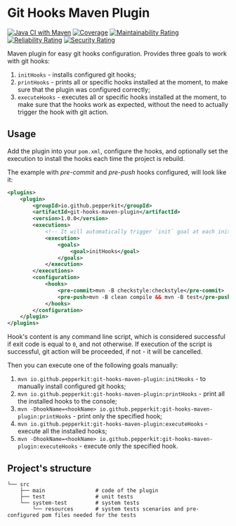 # Git Hooks Maven Plugin
[![Java CI with Maven](https://github.com/pepperkit/git-hooks-maven-plugin/actions/workflows/maven.yml/badge.svg?branch=master)](https://github.com/pepperkit/git-hooks-maven-plugin/actions/workflows/maven.yml)
[![Coverage](https://sonarcloud.io/api/project_badges/measure?project=pepperkit_git-hooks-maven-plugin&metric=coverage)](https://sonarcloud.io/dashboard?id=pepperkit_git-hooks-maven-plugin)
[![Maintainability Rating](https://sonarcloud.io/api/project_badges/measure?project=pepperkit_git-hooks-maven-plugin&metric=sqale_rating)](https://sonarcloud.io/dashboard?id=pepperkit_git-hooks-maven-plugin)
[![Reliability Rating](https://sonarcloud.io/api/project_badges/measure?project=pepperkit_git-hooks-maven-plugin&metric=reliability_rating)](https://sonarcloud.io/dashboard?id=pepperkit_git-hooks-maven-plugin)
[![Security Rating](https://sonarcloud.io/api/project_badges/measure?project=pepperkit_git-hooks-maven-plugin&metric=security_rating)](https://sonarcloud.io/dashboard?id=pepperkit_git-hooks-maven-plugin)

Maven plugin for easy git hooks configuration. Provides three goals to work with git hooks:
1. `initHooks` - installs configured git hooks;
2. `printHooks` - prints all or specific hooks installed at the moment, to make sure that the plugin was configured correctly;
3. `executeHooks` - executes all or specific hooks installed at the moment, to make sure that the hooks work as expected, 
   without the need to actually trigger the hook with git action.

## Usage
Add the plugin into your `pom.xml`, configure the hooks, and optionally set the execution to install the hooks each time
the project is rebuild.

The example with *pre-commit* and *pre-push* hooks configured, will look like it:
```xml
<plugins>
    <plugin>
        <groupId>io.github.pepperkit</groupId>
        <artifactId>git-hooks-maven-plugin</artifactId>
        <version>1.0.0</version>
        <executions>
            <!-- It will automatically trigger `init` goal at each initialize project maven phase. -->
            <execution>
                <goals>
                    <goal>initHooks</goal>
                </goals>
            </execution>
        </executions>
        <configuration>
            <hooks>
                <pre-commit>mvn -B checkstyle:checkstyle</pre-commit>
                <pre-push>mvn -B clean compile && mvn -B test</pre-push>
            </hooks>
        </configuration>
    </plugin>
</plugins>
```

Hook's content is any command line script, which is considered successful if exit code is equal to `0`, and not otherwise.
If execution of the script is successful, git action will be proceeded, if not - it will be cancelled.

Then you can execute one of the following goals manually:
1. `mvn io.github.pepperkit:git-hooks-maven-plugin:initHooks` - to manually install configured git hooks;
2. `mvn io.github.pepperkit:git-hooks-maven-plugin:printHooks` - print all the installed hooks to the console;
3. `mvn -DhookName=<hookName> io.github.pepperkit:git-hooks-maven-plugin:printHooks` - print only the specified hook;
4. `mvn io.github.pepperkit:git-hooks-maven-plugin:executeHooks` - execute all the installed hooks;
5. `mvn -DhookName=<hookName> io.github.pepperkit:git-hooks-maven-plugin:executeHooks` - execute only the specified hook.

## Project's structure
```
└── src
    ├── main                # code of the plugin
    ├── test                # unit tests
    └── system-test         # system tests
        └── resources       # system tests scenarios and pre-configured pom files needed for the tests
```
